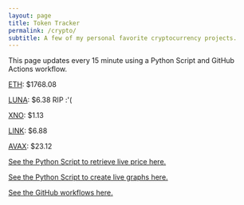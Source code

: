 ```yaml
---
layout: page
title: Token Tracker
permalink: /crypto/
subtitle: A few of my personal favorite cryptocurrency projects.
---
```


 This page updates every 15 minute using a Python Script and GitHub Actions workflow.


<!--BEGINCRYPTOINPUT-->
[ETH](https://smfxfc.github.io/crypto/eth.html): $1768.08

[LUNA](https://smfxfc.github.io/crypto/luna.html): $6.38 RIP :'(

[XNO](https://smfxfc.github.io/crypto/xno.html): $1.13

[LINK](https://smfxfc.github.io/crypto/link.html): $6.88

[AVAX](https://smfxfc.github.io/crypto/avax.html): $23.12

<!--ENDCRYPTOINPUT-->
 
 
[See the Python Script to retrieve live price here.](https://github.com/smfxfc/smfxfc.github.io/blob/master/src/get_cryptos.py)

[See the Python Script to create live graphs here.](https://github.com/smfxfc/smfxfc.github.io/blob/master/src/graph_crypto.py)

[See the GitHub workflows here.](https://github.com/smfxfc/smfxfc.github.io/blob/master/.github/workflows/)
